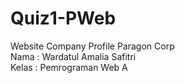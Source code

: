 # Quiz1-PWeb
Website Company Profile Paragon Corp </br>
Nama : Wardatul Amalia Safitri </br>
Kelas : Pemrograman Web A
